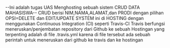 --Ini adalah tugas UAS Menghosting sebuah sistem CRUD DATA MAHASISWA--
CRUD berisi NIM,NAMA,ALAMAT,dan PRODI dengan pilihan OPSI=DELETE dan EDIT/UPDATE 
SYSTEM ini di HOSTING dengan menggunakan Continuous Integration (CI) seperti Travis-CI 
Travis berfungsi meneruskan/penjembatan repository dari Github ke sebuah Hostingan 
yang terpenting adalah di file .travis.yml karena di file tersebut ada sebuah perintah untuk meneruskan dari github ke travis dan ke hostingan
